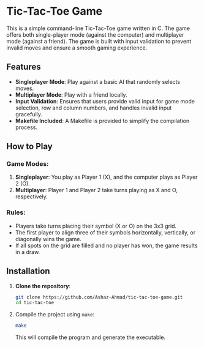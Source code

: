 # Tic-Tac-Toe Game

This is a simple command-line Tic-Tac-Toe game written in C. The game offers both single-player mode (against the computer) and multiplayer mode (against a friend). The game is built with input validation to prevent invalid moves and ensure a smooth gaming experience.

## Features

- **Singleplayer Mode**: Play against a basic AI that randomly selects moves.
- **Multiplayer Mode**: Play with a friend locally.
- **Input Validation**: Ensures that users provide valid input for game mode selection, row and column numbers, and handles invalid input gracefully.
- **Makefile Included**: A Makefile is provided to simplify the compilation process.

## How to Play

### Game Modes:
1. **Singleplayer**: You play as Player 1 (X), and the computer plays as Player 2 (O).
2. **Multiplayer**: Player 1 and Player 2 take turns playing as X and O, respectively.

### Rules:
- Players take turns placing their symbol (X or O) on the 3x3 grid.
- The first player to align three of their symbols horizontally, vertically, or diagonally wins the game.
- If all spots on the grid are filled and no player has won, the game results in a draw.

## Installation

1. **Clone the repository**:
   ```bash
   git clone https://github.com/Ashaz-Ahmad/tic-tac-toe-game.git
   cd tic-tac-toe
   ```

2. Compile the project using `make`:

    ```bash
    make
    ```
    
    This will compile the program and generate the executable.


